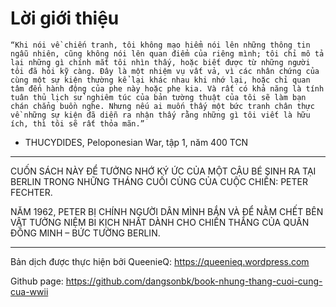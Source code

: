 Lời giới thiệu
=======

```“Khi nói về chiến tranh, tôi không mạo hiểm nói lên những thông tin ngẫu nhiên, cũng không nói lên quan điểm của riêng mình; tôi chỉ mô tả lại những gì chính mắt tôi nhìn thấy, hoặc biết được từ những người tôi đã hỏi kỹ càng. Đây là một nhiệm vụ vất vả, vì các nhân chứng của cùng một sự kiện thường kể lại khác nhau khi nhớ lại, hoặc chỉ quan tâm đến hành động của phe này hoặc phe kia. Và rất có khả năng là tính tuân thủ lịch sử nghiêm túc của bản tường thuật của tôi sẽ làm bạn chán chẳng buồn nghe. Nhưng nếu ai muốn thấy một bức tranh chân thực về những sự kiện đã diễn ra nhận thấy rằng những gì tôi viết là hữu ích, thì tôi sẽ rất thỏa mãn.”```
- THUCYDIDES, Peloponesian War, tập 1, năm 400 TCN



---


CUỐN SÁCH NÀY ĐỂ TƯỞNG NHỚ KÝ ỨC CỦA MỘT CẬU BÉ SINH RA TẠI BERLIN TRONG NHỮNG THÁNG CUỐI CÙNG CỦA CUỘC CHIẾN: PETER FECHTER.

NĂM 1962, PETER BỊ CHÍNH NGƯỜI DÂN MÌNH BẮN VÀ ĐỂ NẰM CHẾT BÊN VẬT TƯỞNG NIỆM BI KỊCH NHẤT DÀNH CHO CHIẾN THẮNG CỦA QUÂN ĐỒNG MINH – BỨC TƯỜNG BERLIN.



---

Bản dịch được thực hiện bởi QueenieQ: https://queenieq.wordpress.com

Github page: https://github.com/dangsonbk/book-nhung-thang-cuoi-cung-cua-wwii